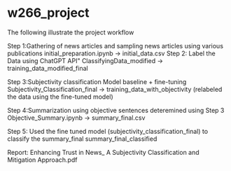 # w266_project

The following illustrate the project workflow

Step 1:Gathering of news articles and sampling news articles using various publications
initial_preparation.ipynb -> initial_data.csv
Step 2: Label the Data using ChatGPT API"
ClassifyingData_modified -> training_data_modified_final

Step 3:Subjectivity classification Model baseline + fine-tuning
Subjectivity_Classification_final -> training_data_with_objectivity (relabeled the data using the fine-tuned model)

Step 4:Summarization using objective sentences deteremined using Step 3
Objective_Summary.ipynb -> summary_final.csv

Step 5: Used the fine tuned model (subjectivity_classification_final) to classify the summary_final 
summary_final_classified

Report: Enhancing Trust in News_ A Subjectivity Classification and Mitigation Approach.pdf
